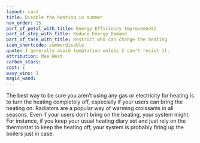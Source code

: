 ```yaml
---
layout: card
title: Disable the heating in summer
nav_order: 15
part_of_petal_with_title: Energy Efficiency Improvements
part_of_step_with_title: Reduce Energy Demand
part_of_task_with_title: Restrict who can change the heating
icon_shortcode: summerdisable
quote: I generally avoid temptation unless I can't resist it.
attribution: Mae West 
carbon_stars: 
cost: £
easy_wins: 1
magic_wand: 
---
```


<p>The best way to be sure you aren’t using any gas or electricity for heating is to turn the heating completely off, especially if your users can bring the heating on. Radiators are a popular way of warming croissants in all seasons.   Even if your users don’t bring on the heating, your system might. For instance, if you keep your usual heating diary set and just rely on the thermostat to keep the heating off, your system is probably firing up the boilers just in case.</p> 
